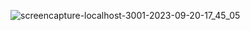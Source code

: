 ![screencapture-localhost-3001-2023-09-20-17_45_05](https://github.com/KomalR2003/React-adventure/assets/138985585/f7d7b193-1a15-4164-b687-8a57cceb4284)
